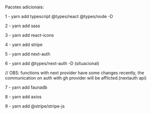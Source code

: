 Pacotes adicionais:

1 - yarn add typescript @types/react @types/node -D

2 - yarn add sass

3 - yarn add react-icons

4 - yarn add stripe

5 - yarn add next-auth

6 - yarn add @types/next-auth -D (situacional)



// OBS: functions with next provider have some changes recently, the communication on auth with gh provider will be afflicted.(nextauth api)

7 - yarn add faunadb

8 - yarn add axios

9 - yarn add @stripe/stripe-js